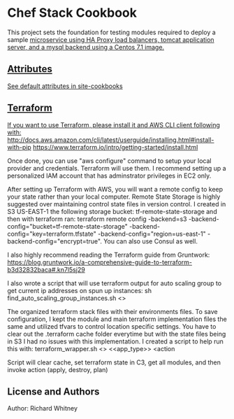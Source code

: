 Chef Stack Cookbook
=============
This project sets the foundation for testing modules required to deploy a sample <a href='https://github.com/rb1whitney/cloud-boot-app'> microservice using HA Proxy load balancers, tomcat application server, and a mysql backend using a Centos 7.1 image.

Attributes
----------
See default attributes in site-cookbooks

Terraform
---------
If you want to use Terraform, please install it and AWS CLI client following with:
http://docs.aws.amazon.com/cli/latest/userguide/installing.html#install-with-pip
https://www.terraform.io/intro/getting-started/install.html

Once done, you can use "aws configure" command to setup your local provider and credentials. Terraform will use them. I recommend setting up a personalized IAM account that has adminstrator privileges in EC2 only.

After setting up Terraform with AWS, you will want a remote config to keep your state rather than your local computer. Remote State Storage is highly suggested over maintaining control state files in version control. I created in S3 US-EAST-1 the following storage bucket: tf-remote-state-storage and then with terraform ran: terraform remote config -backend=s3 -backend-config="bucket=tf-remote-state-storage" -backend-config="key=terraform.tfstate" -backend-config="region=us-east-1" -backend-config="encrypt=true". You can also use Consul as well.

I also highly recommend reading the Terraform guide from Gruntwork: https://blog.gruntwork.io/a-comprehensive-guide-to-terraform-b3d32832baca#.kn7l5sj29

I also wrote a script that will use terraform output for auto scaling group to get current ip addresses on spun up instances:
sh find_auto_scaling_group_instances.sh <<name of auto scaling group>>

The organized terraform stack files with their environments files. To save configuration, I kept the module and main terraform implementation files the same and utilized tfvars to control location specific settings. You have to clear out the .terraform cache folder everytime but with the state files being in S3 I had no issues with this implementation. I created a script to help run this with:
terraform_wrapper.sh <<env>> <<app_type>> <action

Script will clear cache, set terraform state in C3, get all modules, and then invoke action (apply, destroy, plan)

License and Authors
-------------------
Author: Richard Whitney